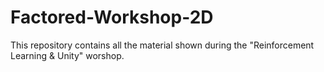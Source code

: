 # Factored-Workshop-2D
This repository contains all the material shown during the "Reinforcement Learning &amp; Unity" worshop. 
